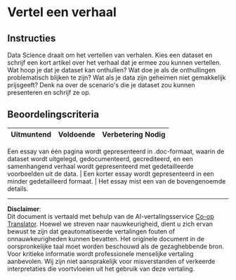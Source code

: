 <!--
CO_OP_TRANSLATOR_METADATA:
{
  "original_hash": "8980d7efd101c82d6d6ffc3458214120",
  "translation_date": "2025-08-28T15:28:20+00:00",
  "source_file": "4-Data-Science-Lifecycle/16-communication/assignment.md",
  "language_code": "nl"
}
-->
# Vertel een verhaal

## Instructies

Data Science draait om het vertellen van verhalen. Kies een dataset en schrijf een kort artikel over het verhaal dat je ermee zou kunnen vertellen. Wat hoop je dat je dataset kan onthullen? Wat doe je als de onthullingen problematisch blijken te zijn? Wat als je data zijn geheimen niet gemakkelijk prijsgeeft? Denk na over de scenario's die je dataset zou kunnen presenteren en schrijf ze op.

## Beoordelingscriteria

Uitmuntend | Voldoende | Verbetering Nodig
--- | --- | -- |

Een essay van één pagina wordt gepresenteerd in .doc-formaat, waarin de dataset wordt uitgelegd, gedocumenteerd, gecrediteerd, en een samenhangend verhaal wordt gepresenteerd met gedetailleerde voorbeelden uit de data. | Een korter essay wordt gepresenteerd in een minder gedetailleerd formaat. | Het essay mist een van de bovengenoemde details.

---

**Disclaimer**:  
Dit document is vertaald met behulp van de AI-vertalingsservice [Co-op Translator](https://github.com/Azure/co-op-translator). Hoewel we streven naar nauwkeurigheid, dient u zich ervan bewust te zijn dat geautomatiseerde vertalingen fouten of onnauwkeurigheden kunnen bevatten. Het originele document in de oorspronkelijke taal moet worden beschouwd als de gezaghebbende bron. Voor kritieke informatie wordt professionele menselijke vertaling aanbevolen. Wij zijn niet aansprakelijk voor misverstanden of verkeerde interpretaties die voortvloeien uit het gebruik van deze vertaling.